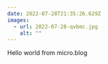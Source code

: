 ```yaml
---
date: 2022-07-28T21:35:26.629Z
images:
  - url: 2022-07-28-qvbmc.jpg
    alt: ""
---
```

Hello world from micro.blog
